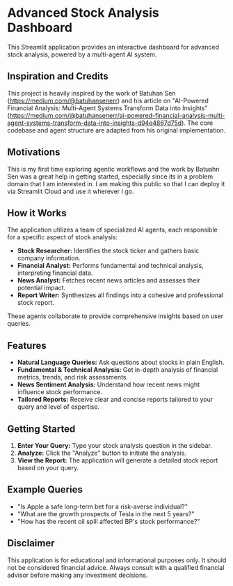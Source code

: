 # Advanced Stock Analysis Dashboard

This Streamlit application provides an interactive dashboard for advanced stock analysis, powered by a multi-agent AI system. 

## Inspiration and Credits

This project is heavily inspired by the work of Batuhan Sen (https://medium.com/@batuhansenerr) and his article on "AI-Powered Financial Analysis: Multi-Agent Systems Transform Data into Insights" (https://medium.com/@batuhansenerr/ai-powered-financial-analysis-multi-agent-systems-transform-data-into-insights-d94e4867d75d). The core codebase and agent structure are adapted from his original implementation. 

## Motivations

This is my first time exploring agentic workflows and the work by Batuahn Sen was a great help in getting started, especially since its in a problem domain that I am interested in. I am making this public so that I can deploy it via Streamlit Cloud and use it wherever I go.

## How it Works

The application utilizes a team of specialized AI agents, each responsible for a specific aspect of stock analysis:

- **Stock Researcher:** Identifies the stock ticker and gathers basic company information.
- **Financial Analyst:** Performs fundamental and technical analysis, interpreting financial data.
- **News Analyst:** Fetches recent news articles and assesses their potential impact.
- **Report Writer:** Synthesizes all findings into a cohesive and professional stock report.

These agents collaborate to provide comprehensive insights based on user queries.

## Features

- **Natural Language Queries:** Ask questions about stocks in plain English.
- **Fundamental & Technical Analysis:** Get in-depth analysis of financial metrics, trends, and risk assessments.
- **News Sentiment Analysis:** Understand how recent news might influence stock performance.
- **Tailored Reports:** Receive clear and concise reports tailored to your query and level of expertise.

## Getting Started

1. **Enter Your Query:** Type your stock analysis question in the sidebar.
2. **Analyze:** Click the "Analyze" button to initiate the analysis.
3. **View the Report:** The application will generate a detailed stock report based on your query.

## Example Queries

- "Is Apple a safe long-term bet for a risk-averse individual?"
- "What are the growth prospects of Tesla in the next 5 years?"
- "How has the recent oil spill affected BP's stock performance?"

## Disclaimer

This application is for educational and informational purposes only. It should not be considered financial advice. Always consult with a qualified financial advisor before making any investment decisions.
